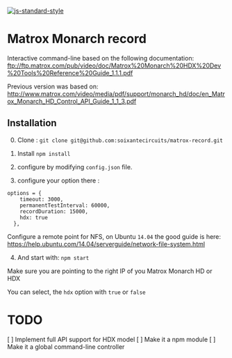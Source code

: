 [![js-standard-style](https://img.shields.io/badge/code%20style-standard-brightgreen.svg)](http://standardjs.com/)

# Matrox Monarch record

Interactive command-line based on the following documentation:
ftp://ftp.matrox.com/pub/video/doc/Matrox%20Monarch%20HDX%20Dev%20Tools%20Reference%20Guide_1.1.1.pdf

Previous version was based on:
http://www.matrox.com/video/media/pdf/support/monarch_hd/doc/en_Matrox_Monarch_HD_Control_API_Guide_1_1_3.pdf

## Installation

0. Clone :
`git clone git@github.com:soixantecircuits/matrox-record.git`

1. Install
`npm install`

2. configure by modifying `config.json` file.

3. configure your option there :

```
options = {
    timeout: 3000,
    permanentTestInterval: 60000,
    recordDuration: 15000,
    hdx: true
  },
```

Configure a remote point for NFS, on Ubuntu `14.04` the good guide is here: https://help.ubuntu.com/14.04/serverguide/network-file-system.html

4. And start with: `npm start`

Make sure you are pointing to the right IP of you Matrox Monarch HD or HDX

You can select, the `hdx` option with `true` or `false`



# TODO

[ ] Implement full API support for HDX model
[ ] Make it a npm module
[ ] Make it a global command-line controller
